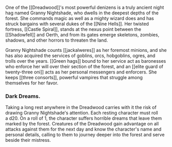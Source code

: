 One of the [[Dreadwood]]'s most powerful denizens is a truly ancient night hag named Granny Nightshade, who dwells in the deepest depths of the forest. She commands magic as well as a mighty wizard does and has struck bargains with several dukes of the [[Nine Hells]]. Her twisted fortress, [[Castle Spiral]], stands at the nexus point between the [[Shadowfell]] and Oerth, and from its gates emerge skeletons, zombies, shadows, and other horrors to threaten the land.

Granny Nightshade counts [[jackalweres]] as her foremost minions, and she has also acquired the services of goblins, orcs, hobgoblins, ogres, and trolls over the years. [[Green hags]] bound to her service act as baronesses who enforce her will over their section of the forest, and an [[elite guard of twenty-three oni]] acts as her personal messengers and enforcers. She keeps [[three consorts]], powerful vampires that struggle among themselves for her favor.

### **Dark Dreams.** 
Taking a long rest anywhere in the Dreadwood carries with it the risk of drawing Granny Nightshade's attention. Each resting character must roll a d20. On a roll of 1, the character suffers horrible dreams that leave them marked by the forest. Creatures of the Dreadwood gain advantage on all attacks against them for the next day and know the character's name and personal details, calling to them to journey deeper into the forest and serve beside their mistress.